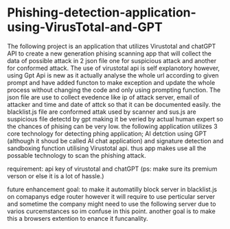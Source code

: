 # Phishing-detection-application-using-VirusTotal-and-GPT
The following project is an application that utilizes Virustotal and chatGPT API to  create a new generation phising scanning app that will collect the data of possible attack in 2 json file one for suspicious attack and another for conformed attack. 
The use of virustotal api is self explanotory however, using Gpt Api is new as it actually analyse the whole url according to given prompt and have added functon to make exception and update the whole process without changing the code and only using prompting function. 
The json file are use to collect evedence like ip of attack server, email of attacker and time and date of attck so that it can be documented  easily.
the blacklist.js file are conformed attak used by scanner and sus.js are suspicious file detectd by gpt making it be veried by actual human expert so the chances of phising can be very low. 
the following application utilizes 3 core technology for detecting phing application; AI detction using GPT (although it shoud be called AI chat application) and signature detection and sandboxing function utilising Virustotal api. thus app makes use all the possable technology to scan the phishing attack.


requirement: api key of virustotal and chatGPT (ps: make sure its premium verson or else it is a lot of hassle.)

future enhancement goal: to make it automatilly block server in blacklist.js on comapanys edge router  however it will require to use perticular server and sometime the company might need to use the following server due to varios curcemstances so im confuse in this point.
another goal is to make this a browsers extention to enance it funcanality. 